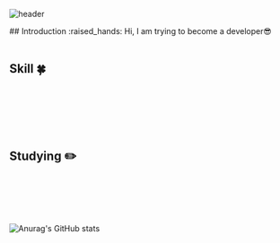 
<!-- 헤더 -->
![header](https://capsule-render.vercel.app/api?type=slice&color=auto&height=200&section=header&text=Welcome!&desc=I'm%20Yoon%20Johyun&fontSize=60&rotate=14&fontAlignY=27&fontAlign=75&descAlignY=43&descAlign=80&&animation=twinkling)
<div align=left>
<!--소개-->
## Introduction :raised_hands:
Hi, I am trying to become a developer😎
<br/><br/>
 
 
 <!--기술스택-->
  ## Skill :four_leaf_clover:
  <!--프론트-->

   <br/>
  <!--백-->

  <br/>
  <!--언어 및 툴-->

<br/><br/>
  
 <!--공부중 -->
 
  ## Studying :pencil2: 
 <!--img src="https://img.shields.io/badge/Next.js-000000?style=flat&logo=Next.js&logoColor=white"/-->
  <!--백-->
  <br/>
  <!--img src="https://img.shields.io/badge/Spring-6DB33F?style=flat&logo=Spring&logoColor=white"/->
 <!--언어 및 툴 --> <br/>
  <!--img src="https://img.shields.io/badge/jQuery-0769AD?style=flat&logo=jQuery&logoColor=white"/-->
 <br/>
 <br/>
  

 
</div>

![Anurag's GitHub stats](https://github-readme-stats.vercel.app/api?username=porory415&show_icons=true&theme=radical)

